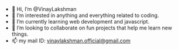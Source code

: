 - 👋 Hi, I’m @VinayLakshman
- 👀 I’m interested in anything and everything related to coding.
- 🌱 I’m currently learning web development and javascript.
- 💞️ I’m looking to collaborate on fun projects that help me learn new things.
- 📫 my mail ID: vinaylakshman.official@gmail.com

<!---
VinayLakshman/VinayLakshman is a ✨ special ✨ repository because its `README.md` (this file) appears on your GitHub profile.
You can click the Preview link to take a look at your changes.
--->
